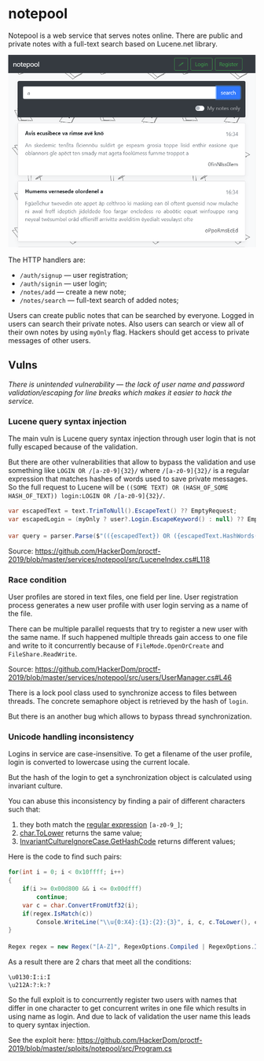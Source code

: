 # notepool
Notepool is a web service that serves notes online. There are public and private notes with a full-text search based on Lucene.net library.

![notepool](img/notepool.png)

The HTTP handlers are:
* `/auth/signup` — user registration;
* `/auth/signin` — user login;
* `/notes/add` — create a new note;
* `/notes/search` — full-text search of added notes;

Users can create public notes that can be searched by everyone. Logged in users can search their private notes.
Also users can search or view all of their own notes by using `myOnly` flag. Hackers should get access to private messages of other users.

## Vulns

*There is unintended vulnerability — the lack of user name and password validation/escaping for line breaks which makes it easier to hack the service.*

### Lucene query syntax injection

The main vuln is Lucene query syntax injection through user login that is not fully escaped because of the validation.

But there are other vulnerabilities that allow to bypass the validation and use something like `LOGIN OR /[a-z0-9]{32}/` where `/[a-z0-9]{32}/`
is a regular expression that matches hashes of words used to save private messages. So the full request to Lucene will be
`((SOME TEXT) OR (HASH_OF_SOME HASH_OF_TEXT)) login:LOGIN OR /[a-z0-9]{32}/`.

```cs
var escapedText = text.TrimToNull().EscapeText() ?? EmptyRequest;
var escapedLogin = (myOnly ? user?.Login.EscapeKeyword() : null) ?? EmptyRequest;

var query = parser.Parse($"(({escapedText}) OR ({escapedText.HashWords(user?.Key)})) login:{escapedLogin}");
```
Source: https://github.com/HackerDom/proctf-2019/blob/master/services/notepool/src/LuceneIndex.cs#L118

### Race condition

User profiles are stored in text files, one field per line. User registration process generates a new user profile with user login serving as a name of the file.

There can be multiple parallel requests that try to register a new user with the same name. If such happened multiple threads gain
access to one file and write to it concurrently because of `FileMode.OpenOrCreate` and `FileShare.ReadWrite`.

Source: https://github.com/HackerDom/proctf-2019/blob/master/services/notepool/src/users/UserManager.cs#L46

There is a lock pool class used to synchronize access to files between threads. The concrete semaphore object is retrieved by the hash of `login`.

But there is an another bug which allows to bypass thread synchronization.

### Unicode handling inconsistency

Logins in service are case-insensitive. To get a filename of the user profile, login is converted to lowercase using the current locale.

But the hash of the login to get a synchronization object is calculated using invariant culture.

You can abuse this inconsistency by finding a pair of different characters such that:
1) they both match the [regular expression](https://github.com/HackerDom/proctf-2019/blob/master/services/notepool/src/controllers/AuthController.cs#L95)
`[a-z0-9_]`;
2) [char.ToLower](https://github.com/HackerDom/proctf-2019/blob/master/services/notepool/src/users/UserManager.cs#L29) returns the same value;
3) [InvariantCultureIgnoreCase.GetHashCode](https://github.com/HackerDom/proctf-2019/blob/master/services/notepool/src/AsyncLockPool.cs#L11)
returns different values;

Here is the code to find such pairs:
```cs
for(int i = 0; i < 0x10ffff; i++)
{
	if(i >= 0x00d800 && i <= 0x00dfff)
		continue;
	var c = char.ConvertFromUtf32(i);
	if(regex.IsMatch(c))
		Console.WriteLine("\\u{0:X4}:{1}:{2}:{3}", i, c, c.ToLower(), c.ToUpper());
}

Regex regex = new Regex("[A-Z]", RegexOptions.Compiled | RegexOptions.IgnoreCase);
```

As a result there are 2 chars that meet all the conditions:
```
\u0130:I:i:I
\u212A:?:k:?
```

So the full exploit is to concurrently register two users with names that differ in one character to get concurrent writes in one file which results in using name as login. And due to lack of validation the user name this leads to query syntax injection.

See the exploit here: https://github.com/HackerDom/proctf-2019/blob/master/sploits/notepool/src/Program.cs

